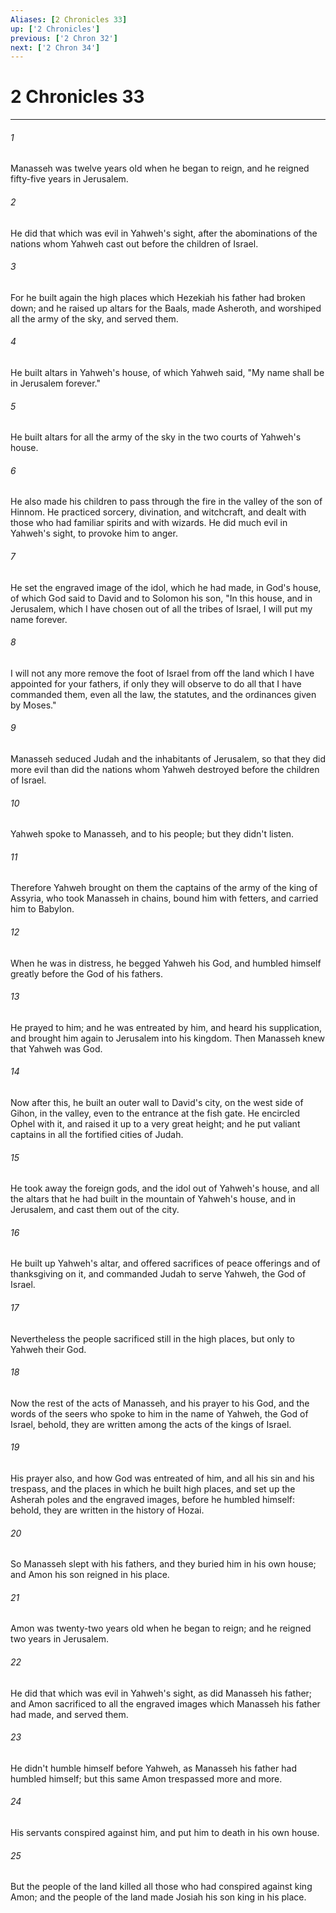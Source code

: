 ```yaml
---
Aliases: [2 Chronicles 33]
up: ['2 Chronicles']
previous: ['2 Chron 32']
next: ['2 Chron 34']
---
```

# 2 Chronicles 33
***





###### 1 

Manasseh was twelve years old when he began to reign, and he reigned fifty-five years in Jerusalem. 



###### 2 

He did that which was evil in Yahweh's sight, after the abominations of the nations whom Yahweh cast out before the children of Israel. 



###### 3 

For he built again the high places which Hezekiah his father had broken down; and he raised up altars for the Baals, made Asheroth, and worshiped all the army of the sky, and served them. 



###### 4 

He built altars in Yahweh's house, of which Yahweh said, "My name shall be in Jerusalem forever." 



###### 5 

He built altars for all the army of the sky in the two courts of Yahweh's house. 



###### 6 

He also made his children to pass through the fire in the valley of the son of Hinnom. He practiced sorcery, divination, and witchcraft, and dealt with those who had familiar spirits and with wizards. He did much evil in Yahweh's sight, to provoke him to anger. 



###### 7 

He set the engraved image of the idol, which he had made, in God's house, of which God said to David and to Solomon his son, "In this house, and in Jerusalem, which I have chosen out of all the tribes of Israel, I will put my name forever. 



###### 8 

I will not any more remove the foot of Israel from off the land which I have appointed for your fathers, if only they will observe to do all that I have commanded them, even all the law, the statutes, and the ordinances given by Moses." 



###### 9 

Manasseh seduced Judah and the inhabitants of Jerusalem, so that they did more evil than did the nations whom Yahweh destroyed before the children of Israel. 



###### 10 

Yahweh spoke to Manasseh, and to his people; but they didn't listen. 



###### 11 

Therefore Yahweh brought on them the captains of the army of the king of Assyria, who took Manasseh in chains, bound him with fetters, and carried him to Babylon. 



###### 12 

When he was in distress, he begged Yahweh his God, and humbled himself greatly before the God of his fathers. 



###### 13 

He prayed to him; and he was entreated by him, and heard his supplication, and brought him again to Jerusalem into his kingdom. Then Manasseh knew that Yahweh was God. 



###### 14 

Now after this, he built an outer wall to David's city, on the west side of Gihon, in the valley, even to the entrance at the fish gate. He encircled Ophel with it, and raised it up to a very great height; and he put valiant captains in all the fortified cities of Judah. 



###### 15 

He took away the foreign gods, and the idol out of Yahweh's house, and all the altars that he had built in the mountain of Yahweh's house, and in Jerusalem, and cast them out of the city. 



###### 16 

He built up Yahweh's altar, and offered sacrifices of peace offerings and of thanksgiving on it, and commanded Judah to serve Yahweh, the God of Israel. 



###### 17 

Nevertheless the people sacrificed still in the high places, but only to Yahweh their God. 



###### 18 

Now the rest of the acts of Manasseh, and his prayer to his God, and the words of the seers who spoke to him in the name of Yahweh, the God of Israel, behold, they are written among the acts of the kings of Israel. 



###### 19 

His prayer also, and how God was entreated of him, and all his sin and his trespass, and the places in which he built high places, and set up the Asherah poles and the engraved images, before he humbled himself: behold, they are written in the history of Hozai. 



###### 20 

So Manasseh slept with his fathers, and they buried him in his own house; and Amon his son reigned in his place. 



###### 21 

Amon was twenty-two years old when he began to reign; and he reigned two years in Jerusalem. 



###### 22 

He did that which was evil in Yahweh's sight, as did Manasseh his father; and Amon sacrificed to all the engraved images which Manasseh his father had made, and served them. 



###### 23 

He didn't humble himself before Yahweh, as Manasseh his father had humbled himself; but this same Amon trespassed more and more. 



###### 24 

His servants conspired against him, and put him to death in his own house. 



###### 25 

But the people of the land killed all those who had conspired against king Amon; and the people of the land made Josiah his son king in his place.
